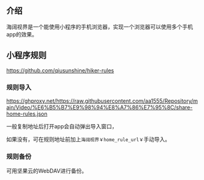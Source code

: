 ## 介绍

海阔视界是一个能使用小程序的手机浏览器，实现一个浏览器可以使用多个手机app的效果。

## 小程序规则

https://github.com/qiusunshine/hiker-rules

### 规则导入

https://ghproxy.net/https://raw.githubusercontent.com/aa1555/Repository/main/Video/%E6%B5%B7%E9%98%94%E8%A7%86%E7%95%8C/share-home-rules.json

一般复制地址后打开app会自动弹出导入窗口，

如果没有，可在规则地址前加上`海阔视界￥home_rule_url￥`手动导入。

### 规则备份

可用坚果云的WebDAV进行备份。

